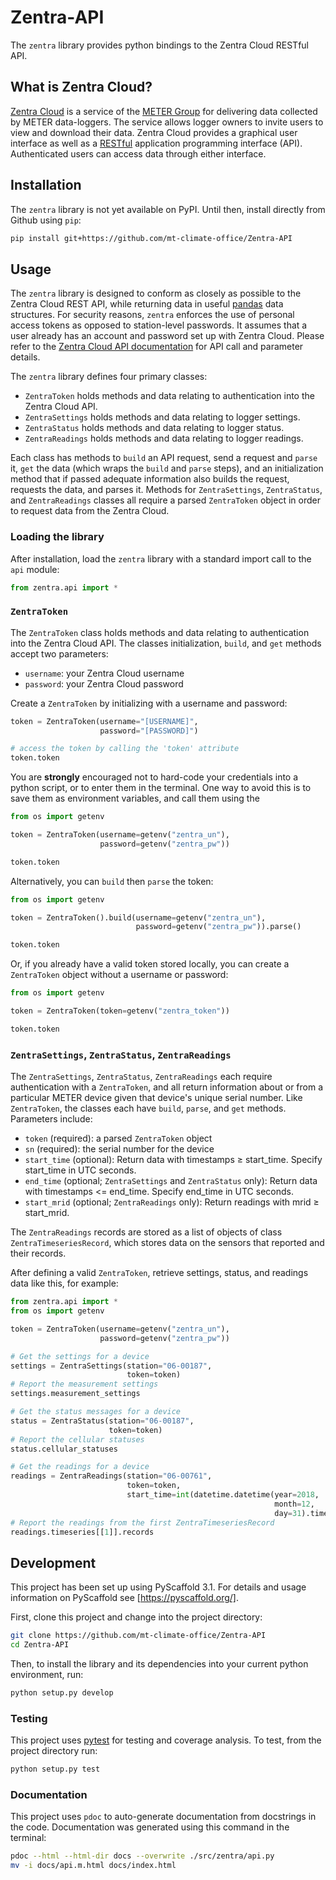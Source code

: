 # Zentra-API
The `zentra` library provides python bindings to the Zentra Cloud RESTful API.

## What is Zentra Cloud?
[Zentra Cloud](https://www.metergroup.com/environment/zentra-cloud/) is a service of the [METER Group](https://www.metergroup.com/) for delivering data collected by METER data-loggers. The service allows logger owners to invite users to view and download their data. Zentra Cloud provides a graphical user interface as well as a [RESTful](https://en.wikipedia.org/wiki/Representational_state_transfer) application programming interface (API). Authenticated users can access data through either interface.

## Installation
The `zentra` library is not yet available on PyPI. Until then, install directly from Github using `pip`:

```bash
pip install git+https://github.com/mt-climate-office/Zentra-API
```

## Usage
The `zentra` library is designed to conform as closely as possible to the Zentra Cloud REST API, while returning data in useful [pandas](https://pandas.pydata.org/) data structures. For security reasons, `zentra` enforces the use of personal access tokens as opposed to station-level passwords. It assumes that a user already has an account and password set up with Zentra Cloud. Please refer to the [Zentra Cloud API documentation](https://zentracloud.com/api/v1/guide) for API call and parameter details.

The `zentra` library defines four primary classes:

- `ZentraToken` holds methods and data relating to authentication into the Zentra Cloud API.
- `ZentraSettings` holds methods and data relating to logger settings.
- `ZentraStatus` holds methods and data relating to logger status.
- `ZentraReadings` holds methods and data relating to logger readings.

Each class has methods to `build` an API request, send a request and `parse` it, `get` the data (which wraps the `build` and `parse` steps), and an initialization method that if passed adequate information also builds the request, requests the data, and parses it.
Methods for `ZentraSettings`, `ZentraStatus`, and `ZentraReadings` classes all require a parsed `ZentraToken` object in order to request data from the Zentra Cloud.

### Loading the library
After installation, load the `zentra` library with a standard import call to the `api` module:

```python
from zentra.api import *
```

### `ZentraToken`
The `ZentraToken` class holds methods and data relating to authentication into the Zentra Cloud API.
The classes initialization, `build`, and `get` methods accept two parameters:

- `username`: your Zentra Cloud username
- `password`: your Zentra Cloud password

Create a `ZentraToken` by initializing with a username and password:

```python
token = ZentraToken(username="[USERNAME]",
                    password="[PASSWORD]")

# access the token by calling the 'token' attribute
token.token
```

You are **strongly** encouraged not to hard-code your credentials into a python script, or to enter them in the terminal.
One way to avoid this is to save them as environment variables, and call them using the

```python
from os import getenv

token = ZentraToken(username=getenv("zentra_un"),
                    password=getenv("zentra_pw"))

token.token
```

Alternatively, you can `build` then `parse` the token:

```python
from os import getenv

token = ZentraToken().build(username=getenv("zentra_un"),
                            password=getenv("zentra_pw")).parse()

token.token
```

Or, if you already have a valid token stored locally, you can create a `ZentraToken` object without a username or password:

```python
from os import getenv

token = ZentraToken(token=getenv("zentra_token"))

token.token
```

### `ZentraSettings`, `ZentraStatus`, `ZentraReadings`
The `ZentraSettings`, `ZentraStatus`, `ZentraReadings` each require authentication with a `ZentraToken`, and all return information about or from a particular METER device given that device's unique serial number. Like `ZentraToken`, the classes each have `build`, `parse`, and `get` methods. Parameters include:

- `token` (required): a parsed `ZentraToken` object
- `sn` (required): the serial number for the device
- `start_time` (optional): Return data with timestamps ≥ start_time. Specify start_time in UTC seconds.
- `end_time` (optional; `ZentraSettings` and `ZentraStatus` only): Return data with timestamps <= end_time. Specify end_time in UTC seconds.
- `start_mrid` (optional; `ZentraReadings` only): Return readings with mrid ≥ start_mrid.

The `ZentraReadings` records are stored as a list of objects of class `ZentraTimeseriesRecord`, which stores data on the sensors that reported and their records.

After defining a valid `ZentraToken`, retrieve settings, status, and readings data like this, for example:

```python
from zentra.api import *
from os import getenv

token = ZentraToken(username=getenv("zentra_un"),
                    password=getenv("zentra_pw"))

# Get the settings for a device
settings = ZentraSettings(station="06-00187",
                          token=token)
# Report the measurement settings
settings.measurement_settings

# Get the status messages for a device
status = ZentraStatus(station="06-00187",
                      token=token)
# Report the cellular statuses
status.cellular_statuses

# Get the readings for a device
readings = ZentraReadings(station="06-00761",
                          token=token,
                          start_time=int(datetime.datetime(year=2018,
                                                           month=12,
                                                           day=31).timestamp()))
# Report the readings from the first ZentraTimeseriesRecord
readings.timeseries[[1]].records

```

## Development
This project has been set up using PyScaffold 3.1. For details and usage
information on PyScaffold see [https://pyscaffold.org/].

First, clone this project and change into the project directory:

``` bash
git clone https://github.com/mt-climate-office/Zentra-API
cd Zentra-API
```

Then, to install the library and its dependencies into your current python environment, run:

```bash
python setup.py develop
```

### Testing
This project uses [pytest](https://docs.pytest.org/en/latest/) for testing and coverage analysis.
To test, from the project directory run:

```bash
python setup.py test
```

### Documentation
This project uses `pdoc` to auto-generate documentation from docstrings in the code. Documentation was generated using this command in the terminal:
```bash
pdoc --html --html-dir docs --overwrite ./src/zentra/api.py
mv -i docs/api.m.html docs/index.html
```
